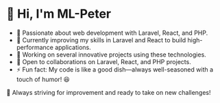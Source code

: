 # 👋 Hi, I'm ML-Peter  

- 👀 Passionate about web development with Laravel, React, and PHP.  
- 🌱 Currently improving my skills in Laravel and React to build high-performance applications.  
- 💼 Working on several innovative projects using these technologies.  
- 💞️ Open to collaborations on Laravel, React, and PHP projects.  
- ⚡ Fun fact: My code is like a good dish—always well-seasoned with a touch of humor! 😆  

🚀 Always striving for improvement and ready to take on new challenges!  

